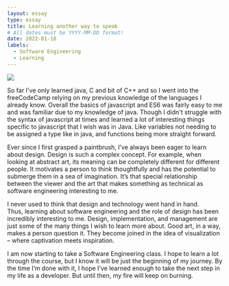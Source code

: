 ```yaml
---
layout: essay
type: essay
title: Learning another way to speak
# All dates must be YYYY-MM-DD format!
date: 2022-01-18
labels:
  - Software Engineering
  - Learning
---
```


<img class="ui tiny left circular floated image" src="../images/software-code.jpg">

So far I've only learned java, C and bit of C++ and so I went into the freeCodeCamp relying on my previous knowledge of the languages I already know.
Overall the basics of javascript and ES6 was fairly easy to me and was familiar due to my knowledge of java.
Though I didn't struggle with the syntax of javascript at times and learned a lot of interesting things specific to javascript that I wish was in Java.
Like variables not needing to be assigned a type like in java, and functions being more straight forward.

Ever since I first grasped a paintbrush, I’ve always been eager to learn about design. Design is such a complex concept. 
For example, when looking at abstract art, its meaning can be completely different for different people. 
It motivates a person to think thoughtfully and has the potential to submerge them in a sea of imagination. 
It’s that special relationship between the viewer and the art that makes something as technical as software engineering interesting to me.

I never used to think that design and technology went hand in hand.  
Thus, learning about software engineering and the role of design has been incredibly interesting to me. 
Design, implementation, and management are just some of the many things I wish to learn more about. 
Good art, in a way, makes a person question it. They become joined in the idea of visualization – where captivation meets inspiration.

I am now starting to take a Software Engineering class. I hope to learn a lot through the course, but I know it will be just the beginning of my journey. 
By the time I’m done with it, I hope I’ve learned enough to take the next step in my life as a developer. But until then, my fire will keep on burning.

